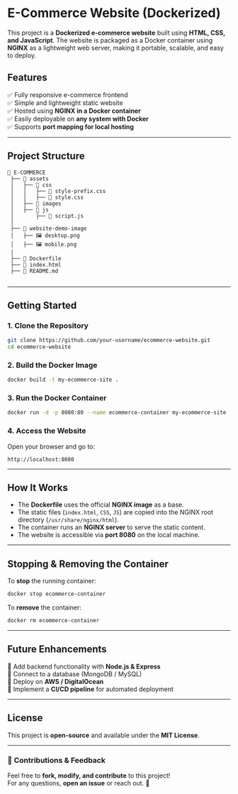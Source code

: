 
# **E-Commerce Website (Dockerized)**  

This project is a **Dockerized e-commerce website** built using **HTML, CSS, and JavaScript**. The website is packaged as a Docker container using **NGINX** as a lightweight web server, making it portable, scalable, and easy to deploy.  

## **Features**  
✅ Fully responsive e-commerce frontend  
✅ Simple and lightweight static website  
✅ Hosted using **NGINX in a Docker container**  
✅ Easily deployable on **any system with Docker**  
✅ Supports **port mapping for local hosting**  

---

## **Project Structure**  
```
📂 E-COMMERCE  
 ├── 📂 assets  
 │   ├── 📂 css  
 │   │   ├── 📄 style-prefix.css  
 │   │   ├── 📄 style.css  
 │   ├── 📂 images  
 │   ├── 📂 js  
 │       ├── 📄 script.js  
 │  
 ├── 📂 website-demo-image  
 │   ├── 🖼️ desktop.png  
 │   ├── 🖼️ mobile.png  
 │  
 ├── 🐳 Dockerfile  
 ├── 📄 index.html  
 ├── 📄 README.md  
 
```

---

## **Getting Started**  

### **1. Clone the Repository**  
```sh
git clone https://github.com/your-username/ecommerce-website.git
cd ecommerce-website
```

### **2. Build the Docker Image**  
```sh
docker build -t my-ecommerce-site .
```

### **3. Run the Docker Container**  
```sh
docker run -d -p 8080:80 --name ecommerce-container my-ecommerce-site
```

### **4. Access the Website**  
Open your browser and go to:  
```
http://localhost:8080
```

---

## **How It Works**  
- The **Dockerfile** uses the official **NGINX image** as a base.  
- The static files (`index.html`, `CSS`, `JS`) are copied into the NGINX root directory (`/usr/share/nginx/html`).  
- The container runs an **NGINX server** to serve the static content.  
- The website is accessible via **port 8080** on the local machine.  

---

## **Stopping & Removing the Container**  
To **stop** the running container:  
```sh
docker stop ecommerce-container
```
To **remove** the container:  
```sh
docker rm ecommerce-container
```

---

## **Future Enhancements**  
🚀 Add backend functionality with **Node.js & Express**  
🚀 Connect to a database (MongoDB / MySQL)  
🚀 Deploy on **AWS / DigitalOcean**  
🚀 Implement a **CI/CD pipeline** for automated deployment  

---

## **License**  
This project is **open-source** and available under the **MIT License**.  

---

### 🌟 **Contributions & Feedback**  
Feel free to **fork, modify, and contribute** to this project!  
For any questions, **open an issue** or reach out. 🚀  
